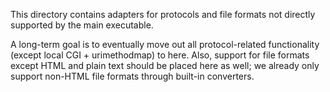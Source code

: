 This directory contains adapters for protocols and file formats not directly
supported by the main executable.

A long-term goal is to eventually move out all protocol-related functionality
(except local CGI + urimethodmap) to here. Also, support for file formats
except HTML and plain text should be placed here as well; we already only
support non-HTML file formats through built-in converters.
